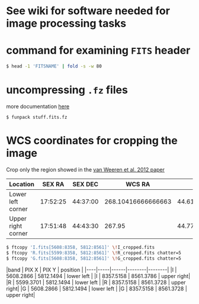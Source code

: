 # See wiki for software needed for image processing tasks 

# command for examining `FITS` header 
```sh
$ head -1 'FITSNAME' | fold -s -w 80
```

# uncompressing `.fz` files 
more documentation [here](http://archive.noao.edu/doc/SDM_fpack_usernotes.html)
```
$ funpack stuff.fits.fz
```


# WCS coordinates for cropping the image 
Crop only the region showed in the [van Weeren et al. 2012
paper](http://arXiv.org/1206.2294) 


Location           | SEX RA | SEX DEC | WCS RA | WCS DEC 
-------------------|--------|---------|--------|-----------------
Lower left corner  | 17:52:25 | 44:37:00 | 268.10416666666663 | 44.61666666666667
Upper right corner | 17:51:48 | 44:43:30 | 267.95 | 44.770833   

```sh
$ ftcopy 'I.fits[5608:8358, 5812:8561]' \!I_cropped.fits
$ ftcopy 'R.fits[5599:8358, 5812:8561]' \!R_cropped.fits chatter=5
$ ftcopy 'G.fits[5608:8358, 5812:8561]' \!G_cropped.fits chatter=5
```
 
|band | PIX X | PIX Y |  position | 
|----|-----|------|--------|--------|
|I | 5608.2866 | 5812.1494 | lower left | 
|I | 8357.5158 | 8561.3786 | upper right| 
|R | 5599.3701 | 5812.1494 | lower left | 
|R | 8357.5158 | 8561.3728 | upper right| 
|G | 5608.2866 | 5812.1494 | lower left | 
|G | 8357.5158 | 8561.3728 | upper right| 
